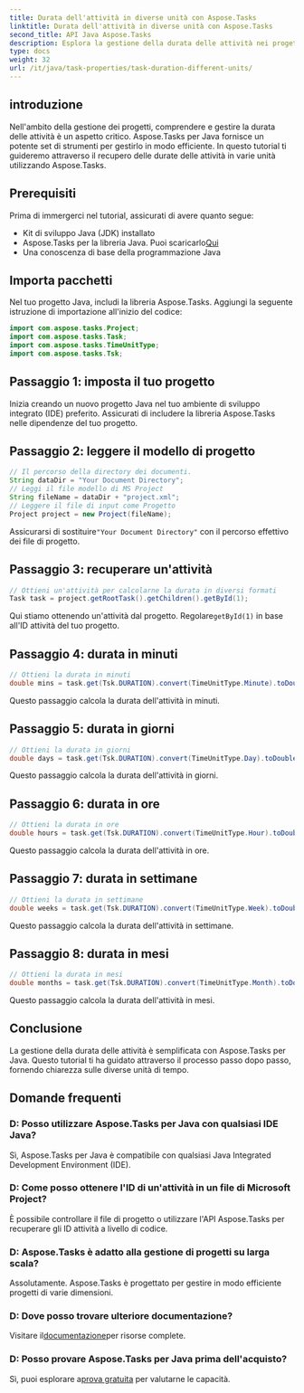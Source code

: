 ```yaml
---
title: Durata dell'attività in diverse unità con Aspose.Tasks
linktitle: Durata dell'attività in diverse unità con Aspose.Tasks
second_title: API Java Aspose.Tasks
description: Esplora la gestione della durata delle attività nei progetti Java con Aspose.Tasks. Calcola e converti con precisione le durate in minuti, giorni, ore, settimane e mesi.
type: docs
weight: 32
url: /it/java/task-properties/task-duration-different-units/
---
```

## introduzione
Nell'ambito della gestione dei progetti, comprendere e gestire la durata delle attività è un aspetto critico. Aspose.Tasks per Java fornisce un potente set di strumenti per gestirlo in modo efficiente. In questo tutorial ti guideremo attraverso il recupero delle durate delle attività in varie unità utilizzando Aspose.Tasks.
## Prerequisiti
Prima di immergerci nel tutorial, assicurati di avere quanto segue:
- Kit di sviluppo Java (JDK) installato
-  Aspose.Tasks per la libreria Java. Puoi scaricarlo[Qui](https://releases.aspose.com/tasks/java/)
- Una conoscenza di base della programmazione Java
## Importa pacchetti
Nel tuo progetto Java, includi la libreria Aspose.Tasks. Aggiungi la seguente istruzione di importazione all'inizio del codice:
```java
import com.aspose.tasks.Project;
import com.aspose.tasks.Task;
import com.aspose.tasks.TimeUnitType;
import com.aspose.tasks.Tsk;
```
## Passaggio 1: imposta il tuo progetto
Inizia creando un nuovo progetto Java nel tuo ambiente di sviluppo integrato (IDE) preferito. Assicurati di includere la libreria Aspose.Tasks nelle dipendenze del tuo progetto.
## Passaggio 2: leggere il modello di progetto
```java
// Il percorso della directory dei documenti.
String dataDir = "Your Document Directory";
// Leggi il file modello di MS Project
String fileName = dataDir + "project.xml";
// Leggere il file di input come Progetto
Project project = new Project(fileName);
```
 Assicurarsi di sostituire`"Your Document Directory"` con il percorso effettivo dei file di progetto.
## Passaggio 3: recuperare un'attività
```java
// Ottieni un'attività per calcolarne la durata in diversi formati
Task task = project.getRootTask().getChildren().getById(1);
```
 Qui stiamo ottenendo un'attività dal progetto. Regolare`getById(1)` in base all'ID attività del tuo progetto.
## Passaggio 4: durata in minuti
```java
// Ottieni la durata in minuti
double mins = task.get(Tsk.DURATION).convert(TimeUnitType.Minute).toDouble();
```
Questo passaggio calcola la durata dell'attività in minuti.
## Passaggio 5: durata in giorni
```java
// Ottieni la durata in giorni
double days = task.get(Tsk.DURATION).convert(TimeUnitType.Day).toDouble();
```
Questo passaggio calcola la durata dell'attività in giorni.
## Passaggio 6: durata in ore
```java
// Ottieni la durata in ore
double hours = task.get(Tsk.DURATION).convert(TimeUnitType.Hour).toDouble();
```
Questo passaggio calcola la durata dell'attività in ore.
## Passaggio 7: durata in settimane
```java
// Ottieni la durata in settimane
double weeks = task.get(Tsk.DURATION).convert(TimeUnitType.Week).toDouble();
```
Questo passaggio calcola la durata dell'attività in settimane.
## Passaggio 8: durata in mesi
```java
// Ottieni la durata in mesi
double months = task.get(Tsk.DURATION).convert(TimeUnitType.Month).toDouble();
```
Questo passaggio calcola la durata dell'attività in mesi.
## Conclusione
La gestione della durata delle attività è semplificata con Aspose.Tasks per Java. Questo tutorial ti ha guidato attraverso il processo passo dopo passo, fornendo chiarezza sulle diverse unità di tempo.
## Domande frequenti
### D: Posso utilizzare Aspose.Tasks per Java con qualsiasi IDE Java?
Sì, Aspose.Tasks per Java è compatibile con qualsiasi Java Integrated Development Environment (IDE).
### D: Come posso ottenere l'ID di un'attività in un file di Microsoft Project?
È possibile controllare il file di progetto o utilizzare l'API Aspose.Tasks per recuperare gli ID attività a livello di codice.
### D: Aspose.Tasks è adatto alla gestione di progetti su larga scala?
Assolutamente. Aspose.Tasks è progettato per gestire in modo efficiente progetti di varie dimensioni.
### D: Dove posso trovare ulteriore documentazione?
 Visitare il[documentazione](https://reference.aspose.com/tasks/java/)per risorse complete.
### D: Posso provare Aspose.Tasks per Java prima dell'acquisto?
 Sì, puoi esplorare a[prova gratuita](https://releases.aspose.com/) per valutarne le capacità.